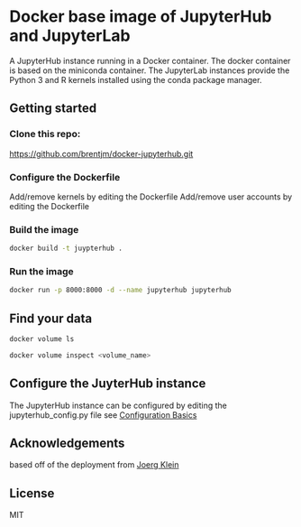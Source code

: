 # Docker base image of JupyterHub and JupyterLab

A JupyterHub instance running in a Docker container. The 
docker container is based on the miniconda container. The JupyterLab
instances provide the Python 3 and R kernels installed using the 
conda package manager.

## Getting started

### Clone this repo: 
https://github.com/brentjm/docker-jupyterhub.git

### Configure the Dockerfile
Add/remove kernels by editing the Dockerfile
Add/remove user accounts by editing the Dockerfile

### Build the image

```bash
docker build -t juypterhub .
```

### Run the image

```bash
docker run -p 8000:8000 -d --name jupyterhub jupyterhub
```

## Find your data
```bash
docker volume ls
```

```bash
docker volume inspect <volume_name>
```

## Configure the JuyterHub instance
The JupyterHub instance can be configured by editing the jupyterhub_config.py file
see [Configuration Basics](https://jupyterhub.readthedocs.io/en/stable/getting-started/config-basics.html)

## Acknowledgements
based off of the deployment from [Joerg Klein](https://github.com/joergklein/docker-jupyterhub)

## License
MIT

